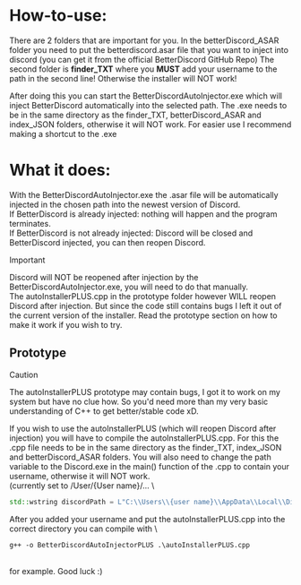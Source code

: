# How-to-use:
There are 2 folders that are important for you. In the betterDiscord_ASAR folder you need to put the betterdiscord.asar file that you want to inject into discord (you can get it from the official BetterDiscord GitHub Repo)
The second folder is **finder_TXT** where you **MUST** add your username to the path in the second line! Otherwise the installer will NOT work!

After doing this you can start the BetterDiscordAutoInjector.exe which will inject BetterDiscord automatically into the selected path. The .exe needs to be in the same directory as the finder_TXT, betterDiscord_ASAR and index_JSON folders, otherwise it will NOT work.
For easier use I recommend making a shortcut to the .exe

# What it does:
With the BetterDiscordAutoInjector.exe the .asar file will be automatically injected in the chosen path into the newest version of Discord.\
If BetterDiscord is already injected: nothing will happen and the program terminates.\
If BetterDiscord is not already injected: Discord will be closed and BetterDiscord injected, you can then reopen Discord.

> [!IMPORTANT]
> Discord will NOT be reopened after injection by the BetterDiscordAutoInjector.exe, you will need to do that manually. \
> The autoInstallerPLUS.cpp in the prototype folder however WILL reopen Discord after injection. But since the code still contains bugs I left it out of the current version of the installer. Read the prototype section on how to make it work if you wish to try.


## Prototype
> [!CAUTION]
> The autoInstallerPLUS prototype may contain bugs, I got it to work on my system but have no clue how. So you'd need more than my very basic understanding of C++ to get better/stable code xD.

If you wish to use the autoInstallerPLUS (which will reopen Discord after injection) you will have to compile the autoInstallerPLUS.cpp. For this the .cpp file needs to be in the same directory as the finder_TXT, index_JSON and betterDiscord_ASAR folders.
You will also need to change the path variable to the Discord.exe in the main() function of the .cpp to contain your username, otherwise it will NOT work. \
(currently set to /User/{User name}/... \
```cpp
std::wstring discordPath = L"C:\\Users\\{user name}\\AppData\\Local\\Discord\\app-1.0.9157\\Discord.exe";
```

After you added your username and put the autoInstallerPLUS.cpp into the correct directory you can compile with \
```console
g++ -o BetterDiscordAutoInjectorPLUS .\autoInstallerPLUS.cpp
```
\
for example.
Good luck :)
